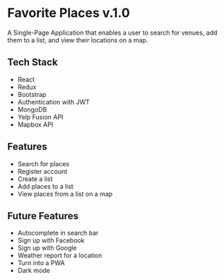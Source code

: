 # Favorite Places v.1.0

A Single-Page Application that enables a user to search for venues, add them to a list, and view their locations on a map.

## Tech Stack

- React
- Redux
- Bootstrap
- Authentication with JWT
- MongoDB
- Yelp Fusion API
- Mapbox API

## Features

- Search for places
- Register account
- Create a list
- Add places to a list
- View places from a list on a map

## Future Features

- Autocomplete in search bar
- Sign up with Facebook
- Sign up with Google
- Weather report for a location
- Turn into a PWA
- Dark mode
